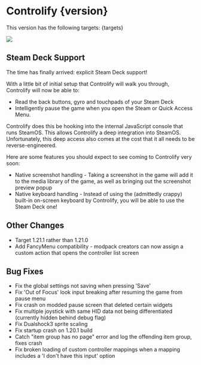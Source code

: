 # Controlify {version}

This version has the following targets:
{targets}

[![](https://short.isxander.dev/bisect-img)](https://short.isxander.dev/bisect)

## Steam Deck Support

The time has finally arrived: explicit Steam Deck support!

With a little bit of initial setup that Controlify will walk you through, Controlify will now be able to:

- Read the back buttons, gyro and touchpads of your Steam Deck
- Intelligently pause the game when you open the Steam or Quick Access Menu.

Controlify does this be hooking into the internal JavaScript console that runs SteamOS. This allows Controlify a
deep integration into SteamOS. Unfortunately, this deep access also comes at the cost that it all needs to be
reverse-engineered. 

Here are some features you should expect to see coming to Controlify very soon:

- Native screenshot handling - Taking a screenshot in the game will add it to the media library of the game, as well as bringing out the screenshot preview popup
- Native keyboard handling - Instead of using the (admittedly crappy) built-in on-screen keyboard by Controlify, you will be able to use the Steam Deck one! 

## Other Changes

- Target 1.21.1 rather than 1.21.0
- Add FancyMenu compatibility - modpack creators can now assign a custom action that opens the controller list screen

## Bug Fixes

- Fix the global settings not saving when pressing 'Save'
- Fix 'Out of Focus' look input breaking after resuming the game from pause menu
- Fix crash on modded pause screen that deleted certain widgets
- Fix multiple joystick with same HID data not being differentiated (currently hidden behind debug flag)
- Fix Dualshock3 sprite scaling
- Fix startup crash on 1.20.1 build
- Catch "item group has no page" error and log the offending item group, fixes crash
- Fix broken loading of custom controller mappings when a mapping includes a 'I don't have this input' option
